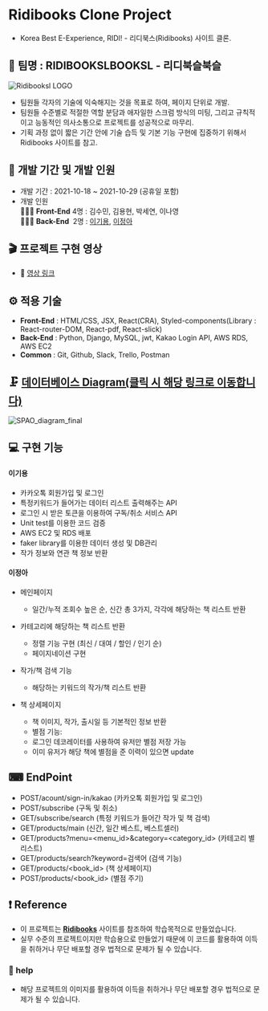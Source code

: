 # Ridibooks Clone Project

- Korea Best E-Experience, RIDI! - 리디북스(Ridibooks) 사이트 클론.

## 🎇 팀명 : RIDIBOOKSLBOOKSL - 리디북슬북슬

![Ridibooksl LOGO](https://user-images.githubusercontent.com/88086271/139569924-7a5e2f69-0190-44e6-b3f8-118a25272992.png)
- 팀원들 각자의 기술에 익숙해지는 것을 목표로 하여, 페이지 단위로 개발.
- 팀원들 수준별로 적절한 역할 분담과 애자일한 스크럼 방식의 미팅, 그리고 규칙적이고 능동적인 의사소통으로 프로젝트를
성공적으로 마무리.
- 기획 과정 없이 짧은 기간 안에 기술 습득 및 기본 기능 구현에 집중하기 위해서 Ridibooks 사이트를 참고.

## 📅 개발 기간 및 개발 인원

- 개발 기간 : 2021-10-18 ~ 2021-10-29 (공휴일 포함)
- 개발 인원 <br/>
 👨‍👧‍👦 **Front-End** 4명 : 김수민, 김용현, 박세연, 이나영 <br/>
 👨‍👧‍👦 **Back-End** &nbsp;2명 : [이기용](https://github.com/leeky940926), [이정아](https://github.com/wjddk97)

## 🎬 프로젝트 구현 영상

- 🔗 [영상 링크](https://youtu.be/AiPwNHyOqH4)

## ⚙ 적용 기술
- **Front-End** : HTML/CSS, JSX, React(CRA), Styled-components(Library : React-router-DOM, React-pdf, React-slick)
- **Back-End** : Python, Django, MySQL, jwt, Kakao Login API, AWS RDS, AWS EC2
- **Common** : Git, Github, Slack, Trello, Postman

## 🗜 [데이터베이스 Diagram(클릭 시 해당 링크로 이동합니다)](https://www.erdcloud.com/d/h7vvESQWD4F95yb54)
![SPAO_diagram_final](https://user-images.githubusercontent.com/88086271/139570067-a6dd6aa9-caa7-4691-a13e-cd0b23fd228f.png)

## 💻 구현 기능

#### 이기용

- 카카오톡 회원가입 및 로그인 
- 특정키워드가 들어가는 데이터 리스트 출력해주는 API
- 로그인 시 받은 토큰을 이용하여 구독/취소 서비스 API
- Unit test를 이용한 코드 검증
- AWS EC2 및 RDS 배포
- faker library를 이용한 데이터 생성 및 DB관리
- 작가 정보와 연관 책 정보 반환

#### 이정아
- 메인페이지 
  - 일간/누적 조회수 높은 순, 신간 총 3가지, 각각에 해당하는 책 리스트 반환

- 카테고리에 해당하는 책 리스트 반환
   - 정렬 기능 구현 (최신 / 대여 / 할인 / 인기 순)
   - 페이지네이션 구현
   
- 작가/책 검색 기능 
  - 해당하는 키워드의 작가/책 리스트 반환
  
- 책 상세페이지
  - 책 이미지, 작가, 출시일 등 기본적인 정보 반환
  - 별점 기능:
  - 로그인 데코레이터를 사용하여 유저만 별점 저장 가능
  - 이미 유저가 해당 책에 별점을 준 이력이 있으면 update

## ⌨ EndPoint

- POST/acount/sign-in/kakao (카카오톡 회원가입 및 로그인)
- POST/subscribe (구독 및 취소)
- GET/subscribe/search (특정 키워드가 들어간 작가 및 책 검색)
- GET/products/main (신간, 일간 베스트, 베스트셀러)
- GET/products?menu=<menu_id>&category=<category_id> (카테고리 별 리스트)
- GET/products/search?keyword=검색어 (검색 기능)
- GET/products/<book_id> (책 상세페이지)
- POST/products/<book_id> (별점 주기)


## ❗ Reference
- 이 프로젝트는 [**Ridibooks**](https://ridibooks.com/) 사이트를 참조하여 학습목적으로 만들었습니다.
- 실무 수준의 프로젝트이지만 학습용으로 만들었기 때문에 이 코드를 활용하여 이득을 취하거나 무단 배포할 경우 법적으로 문제가 될 수 있습니다.

### 🙏 help   
- 해당 프로젝트의 이미지를 활용하여 이득을 취하거나 무단 배포할 경우 법적으로 문제가 될 수 있습니다.

